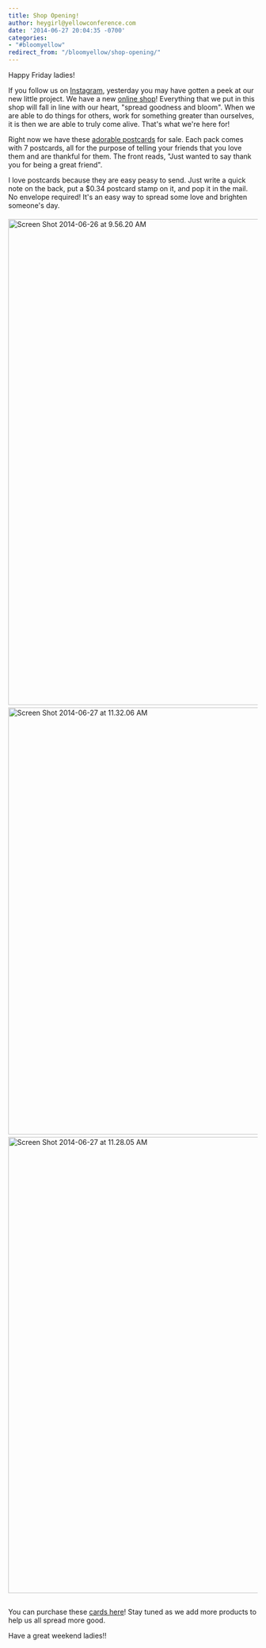 ```yaml
---
title: Shop Opening!
author: heygirl@yellowconference.com
date: '2014-06-27 20:04:35 -0700'
categories:
- "#bloomyellow"
redirect_from: "/bloomyellow/shop-opening/"
---
```


<p>Happy Friday ladies!</p>
<p>If you follow us on <a href="instagram.com/yellowconference" target="_blank">Instagram</a>, yesterday&nbsp;you may have gotten a peek at our new little project. We have a new <a href="http://yellowshop.bigcartel.com/" target="_blank">online shop</a>! Everything that we put in this shop will fall in line with our heart, "spread goodness and bloom". When we are able to do things for others, work for something greater than ourselves, it is then we are able to truly come alive. That's what we're here for!</p>
<p>Right now we have these <a href="http://yellowshop.bigcartel.com/product/friend-postcard" target="_blank">adorable postcards</a> for sale. Each pack comes with 7 postcards, all for the purpose of telling your friends that you love them and are thankful for them. The front reads, "Just wanted to say thank you for being a great friend".</p>
<p>I love postcards because they are easy peasy to send.&nbsp;Just write a quick note on the back, put a $0.34 postcard stamp on it, and pop it in the mail. No envelope required! It's an easy way to spread some love and brighten someone's day.</p>
<p><a href="http://yellowshop.bigcartel.com/product/friend-postcard"><img style="margin-top: 5px; margin-bottom: 5px;" alt="Screen Shot 2014-06-26 at 9.56.20 AM" src="https://yellow-blog-images.imgix.net/2014/06/Screen-Shot-2014-06-26-at-9.56.20-AM.png" width="1127" height="980" /></a><br />
<a href="http://yellowshop.bigcartel.com/product/friend-postcard"><img class="alignnone size-full wp-image-652" style="margin-top: 0px; margin-bottom: 5px;" alt="Screen Shot 2014-06-27 at 11.32.06 AM" src="https://yellow-blog-images.imgix.net/2014/06/Screen-Shot-2014-06-27-at-11.32.06-AM.png" width="985" height="861" /></a> <a href="http://yellowshop.bigcartel.com/product/friend-postcard"><img class="alignnone size-full wp-image-653" style="margin-top: 0px; margin-bottom: 15px;" alt="Screen Shot 2014-06-27 at 11.28.05 AM" src="https://yellow-blog-images.imgix.net/2014/06/Screen-Shot-2014-06-27-at-11.28.05-AM.png" width="1064" height="920" /></a></p>
<p>You can purchase these <a href="http://yellowshop.bigcartel.com/product/friend-postcard">cards here</a>! Stay tuned as we add more products to help us all spread more good.</p>
<p>Have a great weekend ladies!!</p>
